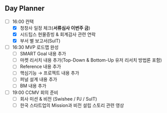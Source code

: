 ## Day Planner
- [ ] 16:00 컨택
	- [x] 청창사 일정 체크(**서류심사 이번주 금**)
	- [x] 시드팁스 현물증빙 & 회계감사 관련 연락
	- [x] 부서 별 보고서(SulT)
- [ ] 16:30 MVP 로드맵 완성
	- [ ] SMART Goal 내용 추가
	- [ ] 마켓 리서치 내용 추가(Top-Down & Bottom-Up 유저 리서치 방법론 포함)
	- [ ] Reference 내용 추가
	- [ ] 핵심기능 → 프로젝트 내용 추가
	- [ ] 퍼널 설계 내용 추가
	- [ ] BM 내용 추가
- [ ] 19:00 CCMV 회의 준비
	- [ ] 회사 미션 & 비전 (Swishee / PJ / SulT)
	- [ ] 한국 스타트업의 Mission과 비전 설립 스토리 관련 영상